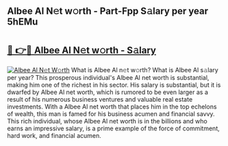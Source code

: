 ## Albee Al N𝚎t w𝚘rth - Part-Fpp S𝚊lary per year 5hEMu

# <h2><a href="http://gc0ps7b.nevu.top/?p=Albee+Al">🔗 👉🔴 Albee Al N𝚎t w𝚘rth - S𝚊lary</a></h2>

[![Albee Al N𝚎t W𝚘rth](https://i.imgur.com/Oavwk0R.jpeg)](http://gc0ps7b.nevu.top/?p=Albee+Al)
What is Albee Al n𝚎t w𝚘rth? What is Albee Al s𝚊lary per year?
This prosperous individual's Albee Al net worth is substantial, making him one of the richest in his sector. His salary is substantial, but it is dwarfed by Albee Al net worth, which is rumored to be even larger as a result of his numerous business ventures and valuable real estate investments. With a Albee Al net worth that places him in the top echelons of wealth, this man is famed for his business acumen and financial savvy. This rich individual, whose Albee Al net worth is in the billions and who earns an impressive salary, is a prime example of the force of commitment, hard work, and financial acumen.
